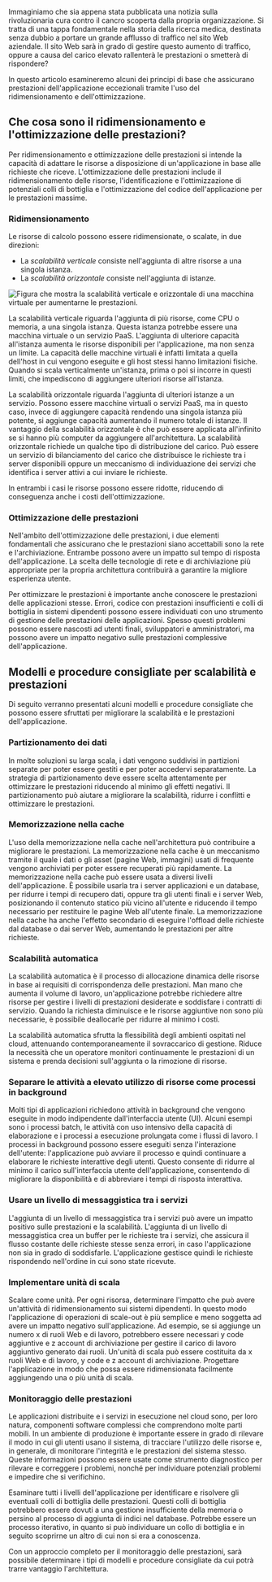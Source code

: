 Immaginiamo che sia appena stata pubblicata una notizia sulla rivoluzionaria cura contro il cancro scoperta dalla propria organizzazione. Si tratta di una tappa fondamentale nella storia della ricerca medica, destinata senza dubbio a portare un grande afflusso di traffico nel sito Web aziendale. Il sito Web sarà in grado di gestire questo aumento di traffico, oppure a causa del carico elevato rallenterà le prestazioni o smetterà di rispondere?

In questo articolo esamineremo alcuni dei principi di base che assicurano prestazioni dell'applicazione eccezionali tramite l'uso del ridimensionamento e dell'ottimizzazione.

## <a name="what-is-scaling-and-performance-optimization"></a>Che cosa sono il ridimensionamento e l'ottimizzazione delle prestazioni?

Per ridimensionamento e ottimizzazione delle prestazioni si intende la capacità di adattare le risorse a disposizione di un'applicazione in base alle richieste che riceve. L'ottimizzazione delle prestazioni include il ridimensionamento delle risorse, l'identificazione e l'ottimizzazione di potenziali colli di bottiglia e l'ottimizzazione del codice dell'applicazione per le prestazioni massime.

### <a name="scaling"></a>Ridimensionamento

Le risorse di calcolo possono essere ridimensionate, o scalate, in due direzioni:

* La *scalabilità verticale* consiste nell'aggiunta di altre risorse a una singola istanza.
* La *scalabilità orizzontale* consiste nell'aggiunta di istanze.

![Figura che mostra la scalabilità verticale e orizzontale di una macchina virtuale per aumentarne le prestazioni.](../media/scale-up-scale-out.png)

La scalabilità verticale riguarda l'aggiunta di più risorse, come CPU o memoria, a una singola istanza. Questa istanza potrebbe essere una macchina virtuale o un servizio PaaS. L'aggiunta di ulteriore capacità all'istanza aumenta le risorse disponibili per l'applicazione, ma non senza un limite. La capacità delle macchine virtuali è infatti limitata a quella dell'host in cui vengono eseguite e gli host stessi hanno limitazioni fisiche. Quando si scala verticalmente un'istanza, prima o poi si incorre in questi limiti, che impediscono di aggiungere ulteriori risorse all'istanza.

La scalabilità orizzontale riguarda l'aggiunta di ulteriori istanze a un servizio. Possono essere macchine virtuali o servizi PaaS, ma in questo caso, invece di aggiungere capacità rendendo una singola istanza più potente, si aggiunge capacità aumentando il numero totale di istanze. Il vantaggio della scalabilità orizzontale è che può essere applicata all'infinito se si hanno più computer da aggiungere all'architettura. La scalabilità orizzontale richiede un qualche tipo di distribuzione del carico. Può essere un servizio di bilanciamento del carico che distribuisce le richieste tra i server disponibili oppure un meccanismo di individuazione dei servizi che identifica i server attivi a cui inviare le richieste.

In entrambi i casi le risorse possono essere ridotte, riducendo di conseguenza anche i costi dell'ottimizzazione.

### <a name="performance-optimization"></a>Ottimizzazione delle prestazioni

Nell'ambito dell'ottimizzazione delle prestazioni, i due elementi fondamentali che assicurano che le prestazioni siano accettabili sono la rete e l'archiviazione. Entrambe possono avere un impatto sul tempo di risposta dell'applicazione. La scelta delle tecnologie di rete e di archiviazione più appropriate per la propria architettura contribuirà a garantire la migliore esperienza utente.

Per ottimizzare le prestazioni è importante anche conoscere le prestazioni delle applicazioni stesse. Errori, codice con prestazioni insufficienti e colli di bottiglia in sistemi dipendenti possono essere individuati con uno strumento di gestione delle prestazioni delle applicazioni. Spesso questi problemi possono essere nascosti ad utenti finali, sviluppatori e amministratori, ma possono avere un impatto negativo sulle prestazioni complessive dell'applicazione.

## <a name="scalability-and-performance-patterns-and-practices"></a>Modelli e procedure consigliate per scalabilità e prestazioni

Di seguito verranno presentati alcuni modelli e procedure consigliate che possono essere sfruttati per migliorare la scalabilità e le prestazioni dell'applicazione.

### <a name="data-partitioning"></a>Partizionamento dei dati

In molte soluzioni su larga scala, i dati vengono suddivisi in partizioni separate per poter essere gestiti e per poter accedervi separatamente. La strategia di partizionamento deve essere scelta attentamente per ottimizzare le prestazioni riducendo al minimo gli effetti negativi. Il partizionamento può aiutare a migliorare la scalabilità, ridurre i conflitti e ottimizzare le prestazioni.

### <a name="caching"></a>Memorizzazione nella cache

L'uso della memorizzazione nella cache nell'architettura può contribuire a migliorare le prestazioni. La memorizzazione nella cache è un meccanismo tramite il quale i dati o gli asset (pagine Web, immagini) usati di frequente vengono archiviati per poter essere recuperati più rapidamente. La memorizzazione nella cache può essere usata a diversi livelli dell'applicazione. È possibile usarla tra i server applicazioni e un database, per ridurre i tempi di recupero dati, oppure tra gli utenti finali e i server Web, posizionando il contenuto statico più vicino all'utente e riducendo il tempo necessario per restituire le pagine Web all'utente finale. La memorizzazione nella cache ha anche l'effetto secondario di eseguire l'offload delle richieste dal database o dai server Web, aumentando le prestazioni per altre richieste.

### <a name="autoscaling"></a>Scalabilità automatica

La scalabilità automatica è il processo di allocazione dinamica delle risorse in base ai requisiti di corrispondenza delle prestazioni. Man mano che aumenta il volume di lavoro, un'applicazione potrebbe richiedere altre risorse per gestire i livelli di prestazioni desiderate e soddisfare i contratti di servizio. Quando la richiesta diminuisce e le risorse aggiuntive non sono più necessarie, è possibile deallocarle per ridurre al minimo i costi.

La scalabilità automatica sfrutta la flessibilità degli ambienti ospitati nel cloud, attenuando contemporaneamente il sovraccarico di gestione. Riduce la necessità che un operatore monitori continuamente le prestazioni di un sistema e prenda decisioni sull'aggiunta o la rimozione di risorse.

### <a name="decouple-resource-intensive-tasks-as-background-jobs"></a>Separare le attività a elevato utilizzo di risorse come processi in background

Molti tipi di applicazioni richiedono attività in background che vengono eseguite in modo indipendente dall'interfaccia utente (UI). Alcuni esempi sono i processi batch, le attività con uso intensivo della capacità di elaborazione e i processi a esecuzione prolungata come i flussi di lavoro. I processi in background possono essere eseguiti senza l'interazione dell'utente: l'applicazione può avviare il processo e quindi continuare a elaborare le richieste interattive degli utenti. Questo consente di ridurre al minimo il carico sull'interfaccia utente dell'applicazione, consentendo di migliorare la disponibilità e di abbreviare i tempi di risposta interattiva.

### <a name="use-a-messaging-layer-between-services"></a>Usare un livello di messaggistica tra i servizi

L'aggiunta di un livello di messaggistica tra i servizi può avere un impatto positivo sulle prestazioni e la scalabilità. L'aggiunta di un livello di messaggistica crea un buffer per le richieste tra i servizi, che assicura il flusso costante delle richieste stesse senza errori, in caso l'applicazione non sia in grado di soddisfarle. L'applicazione gestisce quindi le richieste rispondendo nell'ordine in cui sono state ricevute.

### <a name="implement-scale-units"></a>Implementare unità di scala

Scalare come unità. Per ogni risorsa, determinare l'impatto che può avere un'attività di ridimensionamento sui sistemi dipendenti. In questo modo l'applicazione di operazioni di scale-out è più semplice e meno soggetta ad avere un impatto negativo sull'applicazione. Ad esempio, se si aggiunge un numero x di ruoli Web e di lavoro, potrebbero essere necessari y code aggiuntive e z account di archiviazione per gestire il carico di lavoro aggiuntivo generato dai ruoli. Un'unità di scala può essere costituita da x ruoli Web e di lavoro, y code e z account di archiviazione. Progettare l'applicazione in modo che possa essere ridimensionata facilmente aggiungendo una o più unità di scala.

### <a name="performance-monitoring"></a>Monitoraggio delle prestazioni

Le applicazioni distribuite e i servizi in esecuzione nel cloud sono, per loro natura, componenti software complessi che comprendono molte parti mobili. In un ambiente di produzione è importante essere in grado di rilevare il modo in cui gli utenti usano il sistema, di tracciare l'utilizzo delle risorse e, in generale, di monitorare l'integrità e le prestazioni del sistema stesso. Queste informazioni possono essere usate come strumento diagnostico per rilevare e correggere i problemi, nonché per individuare potenziali problemi e impedire che si verifichino.

Esaminare tutti i livelli dell'applicazione per identificare e risolvere gli eventuali colli di bottiglia delle prestazioni. Questi colli di bottiglia potrebbero essere dovuti a una gestione insufficiente della memoria o persino al processo di aggiunta di indici nel database. Potrebbe essere un processo iterativo, in quanto si può individuare un collo di bottiglia e in seguito scoprirne un altro di cui non si era a conoscenza.

Con un approccio completo per il monitoraggio delle prestazioni, sarà possibile determinare i tipi di modelli e procedure consigliate da cui potrà trarre vantaggio l'architettura.